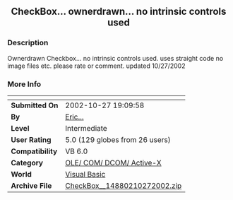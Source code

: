 ﻿<div align="center">

## CheckBox\.\.\. ownerdrawn\.\.\. no intrinsic controls used


</div>

### Description

Ownerdrawn Checkbox... no intrinsic controls used. uses straight code no image files etc. please rate or comment. updated 10/27/2002
 
### More Info
 


<span>             |<span>
---                |---
**Submitted On**   |2002-10-27 19:09:58
**By**             |[Eric\.\.\.](https://github.com/Planet-Source-Code/PSCIndex/blob/master/ByAuthor/eric.md)
**Level**          |Intermediate
**User Rating**    |5.0 (129 globes from 26 users)
**Compatibility**  |VB 6\.0
**Category**       |[OLE/ COM/ DCOM/ Active\-X](https://github.com/Planet-Source-Code/PSCIndex/blob/master/ByCategory/ole-com-dcom-active-x__1-29.md)
**World**          |[Visual Basic](https://github.com/Planet-Source-Code/PSCIndex/blob/master/ByWorld/visual-basic.md)
**Archive File**   |[CheckBox\_\_14880210272002\.zip](https://github.com/Planet-Source-Code/eric-checkbox-ownerdrawn-no-intrinsic-controls-used__1-40157/archive/master.zip)








